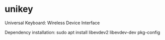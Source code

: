 # unikey
Universal Keyboard: Wireless Device Interface

Dependency installation:
    sudo apt install libevdev2 libevdev-dev pkg-config
